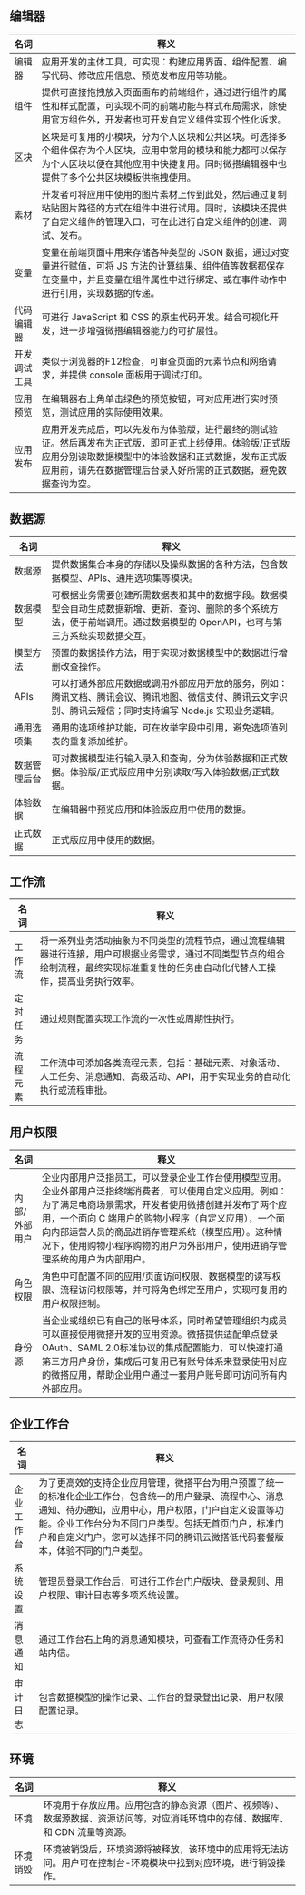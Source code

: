## 编辑器

| 名词         | 释义                                                         |
| ------------ | ------------------------------------------------------------ |
| 编辑器       | 应用开发的主体工具，可实现：构建应用界面、组件配置、编写代码、修改应用信息、预览发布应用等功能。 |
| 组件         | 提供可直接拖拽放入页面画布的前端组件，通过进行组件的属性和样式配置，可实现不同的前端功能与样式布局需求，除使用官方组件外，开发者也可开发自定义组件实现个性化诉求。 |
| 区块         | 区块是可复用的小模块，分为个人区块和公共区块。可选择多个组件保存为个人区块，应用中常用的模块和能力都可以保存为个人区块以便在其他应用中快捷复用。同时微搭编辑器中也提供了多个公共区块模板供拖拽使用。 |
| 素材         | 开发者可将应用中使用的图片素材上传到此处，然后通过复制粘贴图片路径的方式在组件中进行试用。同时，该模块还提供了自定义组件的管理入口，可在此进行自定义组件的创建、调试、发布。 |
| 变量         | 变量在前端页面中用来存储各种类型的 JSON 数据，通过对变量进行赋值，可将 JS 方法的计算结果、组件值等数据都保存在变量中，并且变量在组件属性中进行绑定、或在事件动作中进行引用，实现数据的传递。 |
| 代码编辑器   | 可进行 JavaScript 和 CSS 的原生代码开发。结合可视化开发，进一步增强微搭编辑器能力的可扩展性。 |
| 开发调试工具 | 类似于浏览器的F12检查，可审查页面的元素节点和网络请求，并提供 console 面板用于调试打印。 |
| 应用预览     | 在编辑器右上角单击绿色的预览按钮，可对应用进行实时预览，测试应用的实际使用效果。 |
| 应用发布     | 应用开发完成后，可以先发布为体验版，进行最终的测试验证。然后再发布为正式版，即可正式上线使用。体验版/正式版应用分别读取数据模型中的体验数据和正式数据，发布正式版应用前，请先在数据管理后台录入好所需的正式数据，避免数据查询为空。 |

## 数据源

| 名词         | 释义                                                         |
| ------------ | ------------------------------------------------------------ |
| 数据源       | 提供数据集合本身的存储以及操纵数据的各种方法，包含数据模型、APIs、通用选项集等模块。 |
| 数据模型     | 可根据业务需要创建所需数据表和其中的数据字段。数据模型会自动生成数据新增、更新、查询、删除的多个系统方法，便于前端调用。通过数据模型的 OpenAPI，也可与第三方系统实现数据交互。 |
| 模型方法     | 预置的数据操作方法，用于实现对数据模型中的数据进行增删改查操作。 |
| APIs         | 可以打通外部应用数据或调用外部应用开放的服务，例如：腾讯文档、腾讯会议、腾讯地图、微信支付、腾讯云文字识别、腾讯云短信；同时支持编写 Node.js 实现业务逻辑。 |
| 通用选项集   | 通用的选项维护功能，可在枚举字段中引用，避免选项值列表的重复添加维护。 |
| 数据管理后台 | 可对数据模型进行输入录入和查询，分为体验数据和正式数据。体验版/正式版应用中分别读取/写入体验数据/正式数据。 |
| 体验数据     | 在编辑器中预览应用和体验版应用中使用的数据。                 |
| 正式数据     | 正式版应用中使用的数据。                                     |

## 工作流

| 名词     | 释义                                                         |
| -------- | ------------------------------------------------------------ |
| 工作流   | 将一系列业务活动抽象为不同类型的流程节点，通过流程编辑器进行连接，用户可根据业务需求，通过不同类型节点的组合绘制流程，最终实现标准重复性的任务由自动化代替人工操作，提高业务执行效率。 |
| 定时任务 | 通过规则配置实现工作流的一次性或周期性执行。               |
| 流程元素 | 工作流中可添加各类流程元素，包括：基础元素、对象活动、人工任务、消息通知、高级活动、API，用于实现业务的自动化执行或流程审批。 |

## 用户权限

| 名词          | 释义                                                         |
| ------------- | ------------------------------------------------------------ |
| 内部/外部用户 | 企业内部用户泛指员工，可以登录企业工作台使用模型应用。企业外部用户泛指终端消费者，可以使用自定义应用。例如：为了满足电商场景需求，开发者使用微搭创建并发布了两个应用，一个面向 C 端用户的购物小程序（自定义应用），一个面向内部运营人员的商品进销存管理系统（模型应用）。这种情况下，使用购物小程序购物的用户为外部用户，使用进销存管理系统的用户为内部用户。 |
| 角色权限      | 角色中可配置不同的应用/页面访问权限、数据模型的读写权限、流程访问权限等，并可将角色绑定至用户，实现可复用的用户权限控制。 |
| 身份源        | 当企业或组织已有自己的账号体系，同时希望管理组织内成员可以直接使用微搭开发的应用资源。微搭提供适配单点登录 OAuth、SAML 2.0标准协议的集成配置能力，可以快速打通第三方用户身份，集成后可复用已有账号体系来登录使用对应的微搭应用，帮助企业用户通过一套用户账号即可访问所有内外部应用。 |

## 企业工作台

| 名词       | 释义                                                         |
| ---------- | ------------------------------------------------------------ |
| 企业工作台 | 为了更高效的支持企业应用管理，微搭平台为用户预置了统一的标准化企业工作台，包含统一的用户登录、流程中心、消息通知、待办通知，应用中心，用户权限，门户自定义设置等功能。企业工作台分为不同门户类型。包括无首页门户，标准门户和自定义门户。您可以选择不同的腾讯云微搭低代码套餐版本，体验不同的门户类型。 |
| 系统设置   | 管理员登录工作台后，可进行工作台门户版块、登录规则、用户权限、审计日志等多项系统设置。 |
| 消息通知   | 通过工作台右上角的消息通知模块，可查看工作流待办任务和站内信。 |
| 审计日志   | 包含数据模型的操作记录、工作台的登录登出记录、用户权限配置记录。 |

## 环境

| 名词     | 释义                                                         |
| -------- | ------------------------------------------------------------ |
| 环境     | 环境用于存放应用。应用包含的静态资源（图片、视频等）、数据源数据、资源访问等，对应消耗环境中的存储、数据库、和 CDN 流量等资源。 |
| 环境销毁 | 环境被销毁后，环境资源将被释放，该环境中的应用将无法访问。用户可在控制台-环境模块中找到对应环境，进行销毁操作。 |
